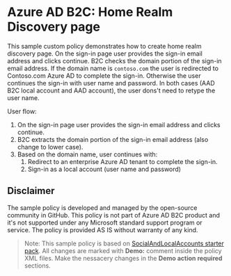 # Azure AD B2C: Home Realm Discovery page
This sample custom policy demonstrates how to create home realm discovery page. On the sign-in page user provides the sign-in email address and clicks continue. B2C checks the domain portion of the sign-in email address. If the domain name is `contoso.com` the user is redirected to Contoso.com Azure AD to complete the sign-in. Otherwise the user continues the sign-in with user name and password. In both cases (AAD B2C local account and AAD account), the user dons't need to retype the user name. 

 User flow:
1. On the sign-in page user provides the sign-in email address and clicks continue. 
1. B2C extracts the domain portion of the sign-in email address (also change to lower case). 
1. Based on the domain name, user continues with:
    1. Redirect to an enterprise Azure AD tenant to complete the sign-in.
    1. Sign-in as a local account (user name and password)

## Disclaimer
The sample policy is developed and managed by the open-source community in GitHub. This policy is not part of Azure AD B2C product and it's not supported under any Microsoft standard support program or service. The policy is provided AS IS without warranty of any kind.

> Note:  This sample policy is based on [SocialAndLocalAccounts starter pack](https://github.com/Azure-Samples/active-directory-b2c-custom-policy-starterpack/tree/master/SocialAndLocalAccounts). All changes are marked with **Demo:** comment inside the policy XML files. Make the nessacery changes in the **Demo action required** sections.
